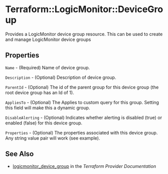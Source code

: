 # Terraform::LogicMonitor::DeviceGroup

Provides a LogicMonitor device group resource. This can be used to create and manage LogicMonitor device groups

## Properties

`Name` - (Required) Name of device group.

`Description` - (Optional) Description of device group.

`ParentId` - (Optional) The id of the parent group for this device group (the root device group has an Id of 1).

`AppliesTo` - (Optional) The Applies to custom query for this group. Setting this field will make this a dynamic group.

`DisableAlerting` - (Optional) Indicates whether alerting is disabled (true) or enabled (false) for this device group.

`Properties` - (Optional) The properties associated with this device group. Any string value pair will work (see example).


## See Also

* [logicmonitor_device_group](https://www.terraform.io/docs/providers/logicmonitor/r/device_group.html) in the _Terraform Provider Documentation_